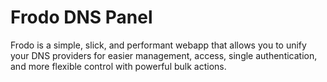 # Frodo DNS Panel

Frodo is a simple, slick, and performant webapp that allows you to unify your DNS providers for easier management, access, single authentication, and more flexible control with powerful bulk actions.

